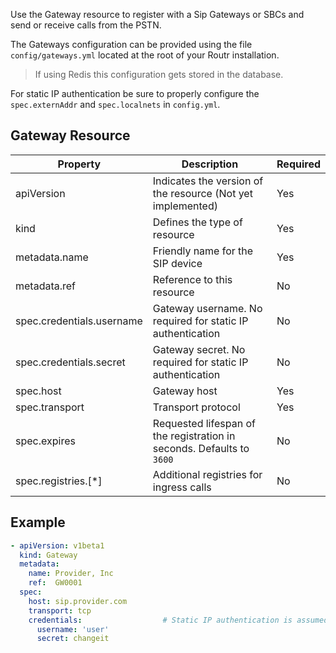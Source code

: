 Use the Gateway resource to register with a Sip Gateways or SBCs and send or receive calls from the PSTN.

The Gateways configuration can be provided using the file `config/gateways.yml` located at the root of your Routr installation.

> If using Redis this configuration gets stored in the database.

For static IP authentication be sure to properly configure the `spec.externAddr` and `spec.localnets` in `config.yml`.

## Gateway Resource

| Property | Description | Required |
| --- | --- | --- |
| apiVersion | Indicates the version of the resource (Not yet implemented)| Yes |
| kind | Defines the type of resource | Yes |
| metadata.name | Friendly name for the SIP device | Yes |
| metadata.ref | Reference to this resource | No |
| spec.credentials.username | Gateway username. No required for static IP authentication | No |
| spec.credentials.secret |  Gateway secret. No required for static IP authentication | No |
| spec.host | Gateway host | Yes |
| spec.transport | Transport protocol | Yes |
| spec.expires | Requested lifespan of the registration in seconds. Defaults to `3600` | No |
| spec.registries.[*] | Additional registries for ingress calls | No |

## Example

```yaml
- apiVersion: v1beta1
  kind: Gateway
  metadata:
    name: Provider, Inc
    ref:  GW0001
  spec:
    host: sip.provider.com
    transport: tcp
    credentials:                  # Static IP authentication is assumed if this section is omitted
      username: 'user'
      secret: changeit
```
